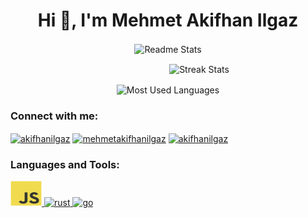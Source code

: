 <h1 align="center">Hi 👋, I'm Mehmet Akifhan Ilgaz</h1>




<p align="center" > <img align="center"  src="https://github-readme-stats.vercel.app/api?username=akifhanilgaz&show_icons=true&locale=en&theme=algolia" alt="Readme Stats" /></p>
<p align="center" style="padding-left:100px;"> <img align="center"  src="https://streak-stats.demolab.com?user=AkifhanIlgaz&theme=ice-gray&hide_border=true" alt="Streak Stats" /></p>
<p align="center"> <img align="center"  src="https://github-readme-stats.vercel.app/api/top-langs/?username=AkifhanIlgaz&theme=algolia&hide=Makefile,RenderScript,HTML,CSS,Solidity" alt="Most Used Languages" /></p>


<h3 align="left">Connect with me:</h3>
<p align="left">
<a href="https://twitter.com/akifhanilgaz" target="blank"><img align="center" src="https://raw.githubusercontent.com/rahuldkjain/github-profile-readme-generator/master/src/images/icons/Social/twitter.svg" alt="akifhanilgaz" height="30" width="40" /></a>
<a href="https://linkedin.com/in/mehmetakifhanilgaz" target="blank"><img align="center" src="https://raw.githubusercontent.com/rahuldkjain/github-profile-readme-generator/master/src/images/icons/Social/linked-in-alt.svg" alt="mehmetakifhanilgaz" height="30" width="40" /></a>
<a href="https://www.leetcode.com/akifhanilgaz" target="blank"><img align="center" src="https://raw.githubusercontent.com/rahuldkjain/github-profile-readme-generator/master/src/images/icons/Social/leet-code.svg" alt="akifhanilgaz" height="30" width="40" /></a>
</p>

<h3 align="left">Languages and Tools:</h3>
 
<a href="https://developer.mozilla.org/en-US/docs/Web/JavaScript" target="_blank" rel="noreferrer"> <img src="https://raw.githubusercontent.com/devicons/devicon/master/icons/javascript/javascript-original.svg" alt="javascript" width="50" height="40"/> </a> 
<a href="https://www.rust-lang.org" target="_blank" rel="noreferrer"> <img src="https://encrypted-tbn0.gstatic.com/images?q=tbn:ANd9GcS-mEJYO1teHZ2xd7d_bp911aAoqJyPxd5ivuQNKr8mgw&s" alt="rust" width="50" height="40" background-color="white"/> </a> 
<a href="https://go.dev" target="_blank" rel="noreferrer"> <img src="https://www.svgrepo.com/download/353830/gopher.svg" alt="go" width="50" height="40" background-color="white"/> </a> 

